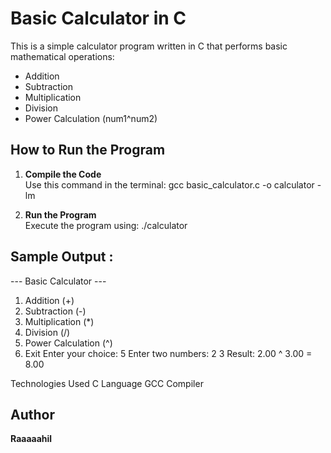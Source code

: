 # Basic Calculator in C  

This is a simple calculator program written in C that performs basic mathematical operations:  
- Addition  
- Subtraction  
- Multiplication  
- Division  
- Power Calculation (num1^num2)  

## How to Run the Program  

1. **Compile the Code**  
   Use this command in the terminal: gcc basic_calculator.c -o calculator -lm

2. **Run the Program**  
Execute the program using: ./calculator

## Sample Output :
 
--- Basic Calculator ---
1. Addition (+)
2. Subtraction (-)
3. Multiplication (*)
4. Division (/)
5. Power Calculation (^)
6. Exit
Enter your choice: 5
Enter two numbers: 2 3
Result: 2.00 ^ 3.00 = 8.00

Technologies Used
C Language
GCC Compiler

## Author  
**Raaaaahil** 


